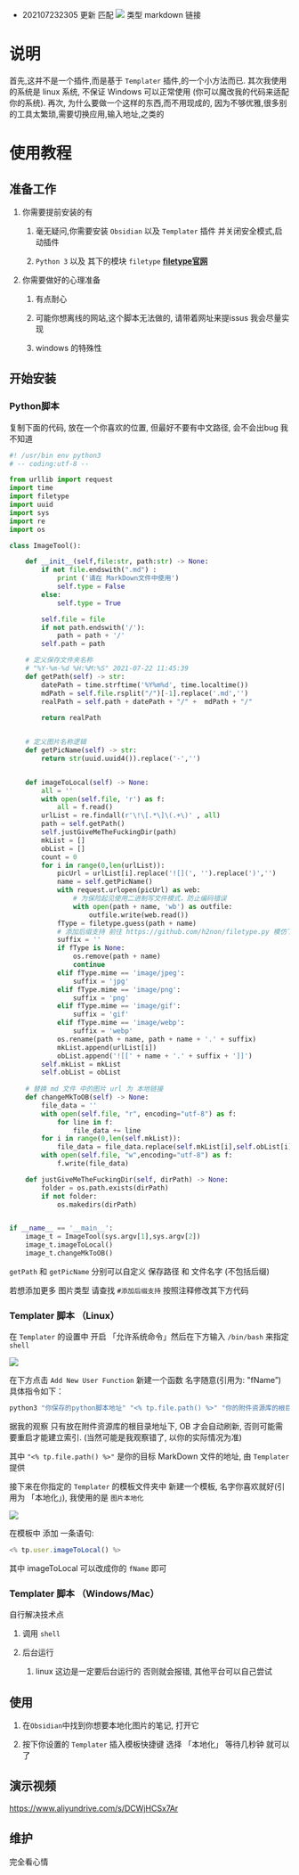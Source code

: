 - 202107232305 更新 匹配 ![](url "") 类型 markdown 链接

# 说明

首先,这并不是一个插件,而是基于 `Templater` 插件,的一个小方法而已. 其次我使用的系统是 linux 系统, 不保证 Windows 可以正常使用 (你可以魔改我的代码来适配你的系统). 再次, 为什么要做一个这样的东西,而不用现成的, 因为不够优雅,很多别的工具太繁琐,需要切换应用,输入地址,之类的


# 使用教程

## 准备工作

1. 你需要提前安装的有

    1. 毫无疑问,你需要安装 `Obsidian`  以及 `Templater` 插件 并关闭安全模式,启动插件

    1. `Python 3`  以及 其下的模块 `filetype`  [__filetype官网__](https://github.com/h2non/filetype.py) 

1. 你需要做好的心理准备

    1. 有点耐心

    1. 可能你想离线的网站,这个脚本无法做的, 请带着网址来提issus 我会尽量实现

    1. windows 的特殊性

## 开始安装

### Python脚本

复制下面的代码, 放在一个你喜欢的位置, 但最好不要有中文路径, 会不会出bug 我不知道

```python
#! /usr/bin env python3
# -- coding:utf-8 --

from urllib import request
import time
import filetype
import uuid
import sys
import re
import os

class ImageTool():

    def __init__(self,file:str, path:str) -> None:
        if not file.endswith(".md") :
            print ('请在 MarkDown文件中使用')
            self.type = False
        else:
            self.type = True

        self.file = file
        if not path.endswith('/'):
            path = path + '/'
        self.path = path

    # 定义保存文件夹名称
    # "%Y-%m-%d %H:%M:%S" 2021-07-22 11:45:39
    def getPath(self) -> str:
        datePath = time.strftime('%Y%m%d', time.localtime())
        mdPath = self.file.rsplit("/")[-1].replace('.md','')
        realPath = self.path + datePath + "/" +  mdPath + "/"
        
        return realPath


    # 定义图片名称逻辑
    def getPicName(self) -> str:
        return str(uuid.uuid4()).replace('-','')


    def imageToLocal(self) -> None:
        all = ''
        with open(self.file, 'r') as f:
            all = f.read()
        urlList = re.findall(r'\!\[.*\]\(.+\)' , all)
        path = self.getPath()
        self.justGiveMeTheFuckingDir(path)
        mkList = []
        obList = []
        count = 0
        for i in range(0,len(urlList)):
            picUrl = urlList[i].replace('![](', '').replace(')','')
            name = self.getPicName()
            with request.urlopen(picUrl) as web:
                # 为保险起见使用二进制写文件模式，防止编码错误
                with open(path + name, 'wb') as outfile:
                    outfile.write(web.read())
            fType = filetype.guess(path + name)
            # 添加后缀支持 前往 https://github.com/h2non/filetype.py 模仿下面的写法添加支持类型
            suffix = ''
            if fType is None:
                os.remove(path + name)
                continue
            elif fType.mime == 'image/jpeg':
                suffix = 'jpg'
            elif fType.mime == 'image/png':
                suffix = 'png'
            elif fType.mime == 'image/gif':
                suffix = 'gif'
            elif fType.mime == 'image/webp':
                suffix = 'webp'
            os.rename(path + name, path + name + '.' + suffix)
            mkList.append(urlList[i])
            obList.append('![[' + name + '.' + suffix + ']]')
        self.mkList = mkList
        self.obList = obList
    
    # 替换 md 文件 中的图片 url 为 本地链接
    def changeMkToOB(self) -> None:
        file_data = ''
        with open(self.file, "r", encoding="utf-8") as f:
            for line in f:
                file_data += line
        for i in range(0,len(self.mkList)):
            file_data = file_data.replace(self.mkList[i],self.obList[i])
        with open(self.file, "w",encoding="utf-8") as f:
            f.write(file_data)

    def justGiveMeTheFuckingDir(self, dirPath) -> None:
        folder = os.path.exists(dirPath)
        if not folder:
            os.makedirs(dirPath)


if __name__ == '__main__':
    image_t = ImageTool(sys.argv[1],sys.argv[2])
    image_t.imageToLocal()
    image_t.changeMkToOB()
```



`getPath` 和 `getPicName` 分别可以自定义 保存路径 和 文件名字 (不包括后缀)

若想添加更多 图片类型 请查找 `#添加后缀支持` 按照注释修改其下方代码



### Templater 脚本 （Linux）

在 `Templater` 的设置中 开启 「允许系统命令」然后在下方输入 `/bin/bash` 来指定 `shell` 

![](assets/3127f2964fe9f957b0904df7dc544ce000f1 "")



在下方点击 `Add New User Function` 新建一个函数 名字随意(引用为: "fName”) 具体指令如下：

```python
python3 "你保存的python脚本地址" "<% tp.file.path() %>" "你的附件资源库的根目录地址" &
```

据我的观察 只有放在附件资源库的根目录地址下, OB 才会自动刷新, 否则可能需要重启才能建立索引. (当然可能是我观察错了, 以你的实际情况为准)

其中 `"<% tp.file.path() %>"` 是你的目标 MarkDown 文件的地址, 由 `Templater` 提供



接下来在你指定的 `Templater` 的模板文件夹中 新建一个模板, 名字你喜欢就好(引用为 「本地化」), 我使用的是 `图片本地化` 

![](assets/31272bcc961a9c7b3c1c9a28063b5ccd775b "")



在模板中 添加 一条语句:

```javascript
<% tp.user.imageToLocal() %>
```

其中 imageToLocal 可以改成你的 `fName` 即可



### Templater 脚本 （Windows/Mac）

自行解决技术点

1. 调用 `shell` 

1. 后台运行 

    1. linux 这边是一定要后台运行的 否则就会报错, 其他平台可以自己尝试



## 使用

1. 在`Obsidian`中找到你想要本地化图片的笔记, 打开它

1. 按下你设置的 `Templater` 插入模板快捷键 选择 「本地化」 等待几秒钟 就可以了



## 演示视频

https://www.aliyundrive.com/s/DCWjHCSx7Ar



## 维护

完全看心情
